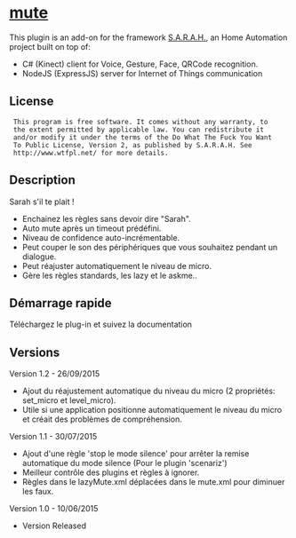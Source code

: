 # [mute](http://encausse.net/s-a-r-a-h)

This plugin is an add-on for the framework [S.A.R.A.H.](http://encausse.net/s-a-r-a-h), an Home Automation project built 
on top of:
* C# (Kinect) client for Voice, Gesture, Face, QRCode recognition. 
* NodeJS (ExpressJS) server for Internet of Things communication


## License
```
 This program is free software. It comes without any warranty, to
 the extent permitted by applicable law. You can redistribute it
 and/or modify it under the terms of the Do What The Fuck You Want
 To Public License, Version 2, as published by S.A.R.A.H. See
 http://www.wtfpl.net/ for more details.
```

## Description

Sarah s'il te plait !
- Enchainez les règles sans devoir dire "Sarah".
- Auto mute après un timeout prédéfini.
- Niveau de confidence auto-incrémentable.
- Peut couper le son des périphériques que vous souhaitez pendant un dialogue.
- Peut réajuster automatiquement le niveau de micro.</li>
- Gère les règles standards, les lazy et le askme..


## Démarrage rapide

Téléchargez le plug-in et suivez la documentation  
   
   
## Versions
Version 1.2 - 26/09/2015
- Ajout du réajustement automatique du niveau du micro (2 propriétés: set_micro et level_micro).
- Utile si une application positionne automatiquement le niveau du micro et créait des problèmes de compréhension.

Version 1.1 - 30/07/2015
- Ajout d'une règle 'stop le mode silence' pour arrêter la remise automatique du mode silence (Pour le plugin 'scenariz')
- Meilleur contrôle des plugins et règles à ignorer.
- Règles dans le lazyMute.xml déplacées dans le mute.xml pour diminuer les faux.

Version 1.0 - 10/06/2015
- Version Released